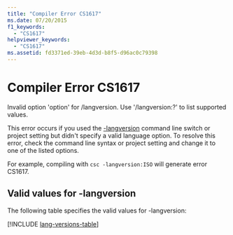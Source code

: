 ```yaml
---
title: "Compiler Error CS1617"
ms.date: 07/20/2015
f1_keywords:
  - "CS1617"
helpviewer_keywords:
  - "CS1617"
ms.assetid: fd3371ed-39eb-4d3d-b8f5-d96ac0c79398
---
```

# Compiler Error CS1617

Invalid option 'option' for /langversion. Use '/langversion:?' to list supported values.

This error occurs if you used the [-langversion](../language-reference/compiler-options/langversion-compiler-option.md) command line switch or project setting but didn't specify a valid language option. To resolve this error, check the command line syntax or project setting and change it to one of the listed options.

For example, compiling with `csc -langversion:ISO` will generate error CS1617.

## Valid values for -langversion

The following table specifies the valid values for -langversion:

[!INCLUDE [lang-versions-table](../../includes/langversion-table.md)]

